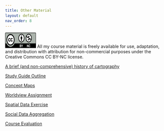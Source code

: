 ```yaml
---
title: Other Material
layout: default
nav_order: 8
---
```


<img src="images/Cc_by-nc_icon.svg.png" alt="CC BY-NC License" width="100" height="50">
All my course material is freely available for use, adaptation, and distribution with attribution for non-commercial purposes under the Creative Commons CC BY-NC license. 

[A brief (and non-comprehensive) history of cartography](https://docs.google.com/document/d/1Suh4PqcPX_3ij_yP13kXry2j6AaEdT8dcWaCF_AyJhc/edit?tab=t.0)

[Study Guide Outline](https://docs.google.com/document/d/1z2rEYGEKkpoGUsvWRtAR-9ytcfM3gSKoQcCVjahPqcY/edit?usp=sharing)

[Concept Maps](https://docs.google.com/presentation/d/1fbrSZNw82G6jEa1YRUyNGX4odW-pptDxlTJ0ms_TrTA/edit#slide=id.g2af7c586847_8_0)

[Worldview Assignment](https://docs.google.com/document/d/1JZcz7CoxBUuaaDSonkbfdgntJ2kYMSXLNWK229W46Bw/edit?usp=sharing)

[Spatial Data Exercise](https://docs.google.com/document/d/1FSQ_qW2N-UZt_c720G80TZH0uXBg0U63/edit?usp=sharing&ouid=101338019870957132383&rtpof=true&sd=true)

[Social Data Aggregation](https://docs.google.com/document/d/1tEt7_02kHnzyWmqg0hN-ZlnpIXUjzw_Zu5DLkr40LKQ/edit?usp=sharing)

[Course Evaluation](https://docs.google.com/document/d/1AiPV-Ixny86uToHFZhzCudXtbn4Wqc022K552XcJpR8/edit?usp=sharing)

